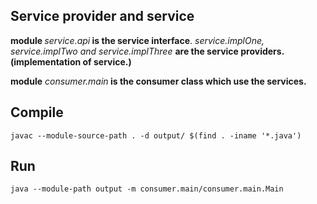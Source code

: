 ## Service provider and service

<b> module </b><i>service.api</i><b> is the service interface</b>.
<i> service.implOne, service.implTwo and service.implThree </i><b> are the service providers. (implementation of service.)</b>

<b> module</b><i> consumer.main</i><b> is the consumer class which use the services.</b>




## Compile 
`javac --module-source-path . -d output/ $(find . -iname '*.java')`

## Run 
`java --module-path output -m consumer.main/consumer.main.Main`
